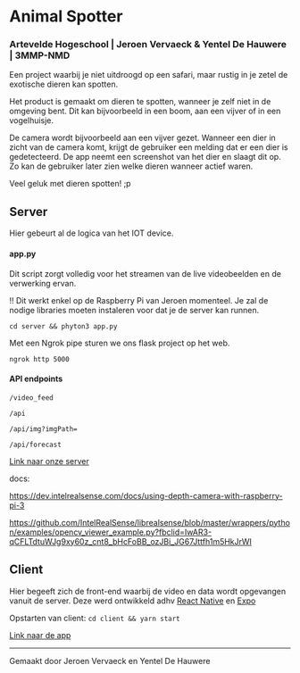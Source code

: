 # Animal Spotter #

### Artevelde Hogeschool | Jeroen Vervaeck & Yentel De Hauwere | 3MMP-NMD

Een project waarbij je niet uitdroogd op een safari, maar rustig in je zetel de exotische dieren kan spotten.

Het product is gemaakt om dieren te spotten, wanneer je zelf niet in de omgeving bent. Dit kan bijvoorbeeld in een boom, aan een vijver of in een vogelhuisje. 

De camera wordt bijvoorbeeld aan een vijver gezet. Wanneer een dier in zicht van de camera komt, krijgt de gebruiker een melding dat er een dier is gedetecteerd. De app neemt een screenshot van het dier en slaagt dit op. Zo kan de gebruiker later zien welke dieren wanneer actief waren.

Veel geluk met dieren spotten! ;p

## Server ##
Hier gebeurt al de logica van het IOT device. 

#### app.py ####
Dit script zorgt volledig voor het streamen van de live videobeelden en de verwerking ervan.

!! Dit werkt enkel op de Raspberry Pi van Jeroen momenteel. Je zal de nodige libraries moeten instaleren voor dat je de server kan runnen.

`cd server && phyton3 app.py`

Met een Ngrok pipe sturen we ons flask project op het web. 

`ngrok http 5000`

#### API endpoints ####

`/video_feed`

`/api`

`/api/img?imgPath=`

`/api/forecast`

[Link naar onze server](https://1906-2a02-1812-1639-b00-d2c6-fa18-e342-75a9.ngrok.io/)

docs:

https://dev.intelrealsense.com/docs/using-depth-camera-with-raspberry-pi-3

https://github.com/IntelRealSense/librealsense/blob/master/wrappers/python/examples/opencv_viewer_example.py?fbclid=IwAR3-qCFLTdtuWJg9xy60z_cnt8_bHcFoBB_ozJBi_JG67Jttfh1m5HkJrWI

## Client ##
Hier begeeft zich de front-end waarbij de video en data wordt opgevangen vanuit de server.
Deze werd ontwikkeld adhv [React Native](https://reactnative.dev/) en [Expo](https://docs.expo.dev/)

Opstarten van client: 
`cd client && yarn start`

[Link naar de app](https://expo.dev/@despotters/animalspot)

- - - -

Gemaakt door Jeroen Vervaeck en Yentel De Hauwere

